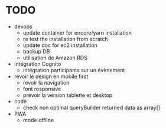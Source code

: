 
# TODO

* devops
  * update container for encore/yarn installation
  * re test the installation from scratch
  * update doc for ec2 installation
  * backup DB
  * utilisation de Amazon RDS
* intégration Cognito
  * intégration participants sur un évènement
* revoir le design en mobile first
  * revoir la navigation
  * font responsive
  * prévoir la version tablette et desktop
* code
  * check non optimal queryBuilder returned data as array[]
* PWA
  * mode offline
